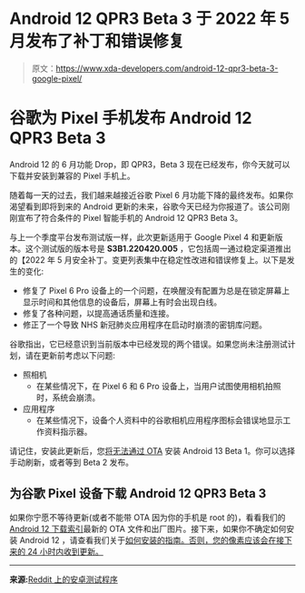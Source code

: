 # Android 12 QPR3 Beta 3 于 2022 年 5 月发布了补丁和错误修复

> 原文：<https://www.xda-developers.com/android-12-qpr3-beta-3-google-pixel/>

# 谷歌为 Pixel 手机发布 Android 12 QPR3 Beta 3

Android 12 的 6 月功能 Drop，即 QPR3，Beta 3 现在已经发布，你今天就可以下载并安装到兼容的 Pixel 手机上。

随着每一天的过去，我们越来越接近谷歌 Pixel 6 月功能下降的最终发布。如果你渴望看到即将到来的 Android 更新的未来，谷歌今天已经为你报道了。该公司刚刚宣布了符合条件的 Pixel 智能手机的 Android 12 QPR3 Beta 3。

与上一个季度平台发布测试版一样，此次更新适用于 Google Pixel 4 和更新版本。这个测试版的版本号是 **S3B1.220420.005** ，它包括周一通过稳定渠道推出的【2022 年 5 月安全补丁。变更列表集中在稳定性改进和错误修复上。以下是发生的变化:

*   修复了 Pixel 6 Pro 设备上的一个问题，在唤醒没有配置为总是在锁定屏幕上显示时间和其他信息的设备后，屏幕上有时会出现白线。
*   修复了各种问题，以提高通话质量和连接。
*   修正了一个导致 NHS 新冠肺炎应用程序在启动时崩溃的密钥库问题。

谷歌指出，它已经意识到当前版本中已经发现的两个错误。如果您尚未注册测试计划，请在更新前考虑以下问题:

*   照相机
    *   在某些情况下，在 Pixel 6 和 6 Pro 设备上，当用户试图使用相机拍照时，系统会崩溃。
*   应用程序
    *   在某些情况下，设备个人资料中的谷歌相机应用程序图标会错误地显示工作资料指示器。

请记住，安装此更新后，您[将无法通过 OTA](https://www.xda-developers.com/android-13-12-beta-enrollment-restrictions/) 安装 Android 13 Beta 1。你可以选择手动刷新，或者等到 Beta 2 发布。

## 为谷歌 Pixel 设备下载 Android 12 QPR3 Beta 3

如果你宁愿不等待更新(或者不能带 OTA 因为你的手机是 root 的)，看看我们的 [Android 12 下载索引](https://www.xda-developers.com/how-to-download-android-12/#a12qpr3beta3)最新的 OTA 文件和出厂图片。接下来，如果你不确定如何安装 Android 12 ，请查看我们关于[如何安装的指南。否则，您的像素应该会在接下来的 24 小时内收到更新。](https://www.xda-developers.com/how-to-install-android-12)

* * *

**来源:**[Reddit 上的安卓测试程序](https://www.reddit.com/r/android_beta/comments/uibbkf/android_12_qpr3_beta_3_now_available/)